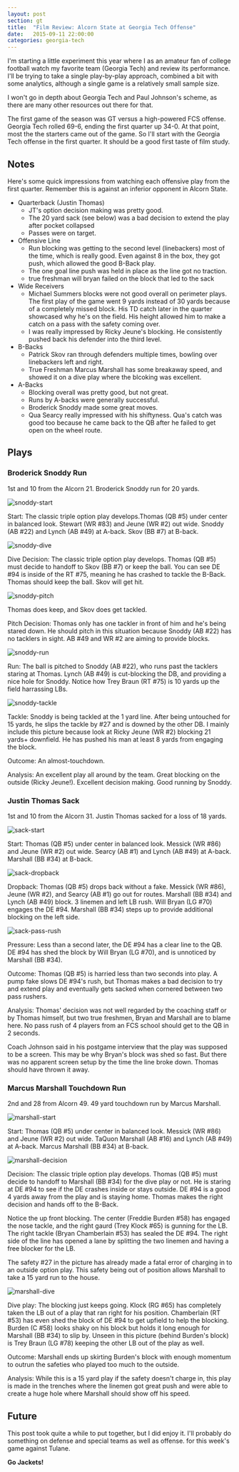 ```yaml
---
layout: post
section: gt
title:  "Film Review: Alcorn State at Georgia Tech Offense"
date:   2015-09-11 22:00:00
categories: georgia-tech
---
```


I'm starting a little experiment this year where I as an amateur fan of college football watch my favorite team (Georgia Tech) and review its performance. I'll be trying to take a single play-by-play approach, combined a bit with some analytics, although a single game is a relatively small sample size.

<!--break-->

I won't go in depth about Georgia Tech and Paul Johnson's scheme, as there are many other resources out there for that.

The first game of the season was GT versus a high-powered FCS offense. Georgia Tech rolled 69-6, ending the first quarter up 34-0. At that point, most the the starters came out of the game. So I'll start with the Georgia Tech offense in the first quarter. It should be a good first taste of film study.

## Notes

Here's some quick impressions from watching each offensive play from the first quarter. Remember this is against an inferior opponent in Alcorn State.

- Quarterback (Justin Thomas)
    - JT's option decision making was pretty good.
    - The 20 yard sack (see below) was a bad decision to extend the play after pocket collapsed
    - Passes were on target.
- Offensive Line
    - Run blocking was getting to the second level (linebackers) most of the time, which is really good. Even against 8 in the box, they got push, which allowed the good B-Back play.
    - The one goal line push was held in place as the line got no traction.
    - true freshman will bryan failed on the block that led to the sack
- Wide Receivers
  - Michael Summers blocks were not good overall on perimeter plays. The first play of the game went 9 yards instead of 30 yards because of a completely missed block. His TD catch later in the quarter showcased why he's on the field. His height allowed him to make a catch on a pass with the safety coming over.
  - I was really impressed by Ricky Jeune's blocking. He consistently pushed back his defender into the third level.
- B-Backs
  - Patrick Skov ran through defenders multiple times, bowling over linebackers left and right.
  - True Freshman Marcus Marshall has some breakaway speed, and showed it on a dive play where the blcoking was excellent.
- A-Backs
  - Blocking overall was pretty good, but not great.
  - Runs by A-backs were generally successful.
  - Broderick Snoddy made some great moves.
  - Qua Searcy really impressed with his shiftyness. Qua's catch was good too because he came back to the QB after he failed to get open on the wheel route.


## Plays

### Broderick Snoddy Run

1st and 10 from the Alcorn 21. Broderick Snoddy run for 20 yards.

![snoddy-start](/img/gt/alcorn-state-2015/snoddy-start.png)

Start: The classic triple option play develops.Thomas (QB #5) under center in balanced look. Stewart (WR #83) and Jeune (WR #2) out wide. Snoddy (AB #22) and Lynch (AB #49) at A-back. Skov (BB #7) at B-back.

![snoddy-dive](/img/gt/alcorn-state-2015/snoddy-dive.png)

Dive Decision: The classic triple option play develops. Thomas (QB #5) must decide to handoff to Skov (BB #7) or keep the ball. You can see DE #94 is inside of the RT #75, meaning he has crashed to tackle the B-Back. Thomas should keep the ball. Skov will get hit.

![snoddy-pitch](/img/gt/alcorn-state-2015/snoddy-pitch.png)

Thomas does keep, and Skov does get tackled.

Pitch Decision: Thomas only has one tackler in front of him and he's being stared down. He should pitch in this situation because Snoddy (AB #22) has no tacklers in sight. AB #49 and WR #2 are aiming to provide blocks.

![snoddy-run](/img/gt/alcorn-state-2015/snoddy-run.png)

Run: The ball is pitched to Snoddy (AB #22), who runs past the tacklers staring at Thomas. Lynch (AB #49) is cut-blocking the DB, and providing a nice hole for Snoddy. Notice how Trey Braun (RT #75) is 10 yards up the field harrassing LBs.

![snoddy-tackle](/img/gt/alcorn-state-2015/snoddy-tackle.png)

Tackle: Snoddy is being tackled at the 1 yard line. After being untouched for 15 yards, he slips the tackle by #27 and is downed by the other DB. I mainly include this picture because look at Ricky Jeune (WR #2) blocking 21 yards+ downfield. He has pushed his man at least 8 yards from engaging the block.

Outcome: An almost-touchdown.

Analysis: An excellent play all around by the team. Great blocking on the outside (Ricky Jeune!). Excellent decision making. Good running by Snoddy.

### Justin Thomas Sack

1st and 10 from the Alcorn 31. Justin Thomas sacked for a loss of 18 yards.

![sack-start](/img/gt/alcorn-state-2015/sack-start.png)

Start: Thomas (QB #5) under center in balanced look. Messick (WR #86) and Jeune (WR #2) out wide. Searcy (AB #1) and Lynch (AB #49) at A-back. Marshall (BB #34) at B-back.

![sack-dropback](/img/gt/alcorn-state-2015/sack-dropback.png)

Dropback: Thomas (QB #5) drops back without a fake. Messick (WR #86), Jeune (WR #2), and Searcy (AB #1) go out for routes. Marshall (BB #34) and Lynch (AB #49) block. 3 linemen and left LB rush. Will Bryan (LG #70) engages the DE #94. Marshall (BB #34) steps up to provide additional blocking on the left side.

![sack-pass-rush](/img/gt/alcorn-state-2015/sack-pass-rush.png)

Pressure: Less than a second later, the DE #94 has a clear line to the QB. DE #94 has shed the block by Will Bryan (LG #70), and is unnoticed by Marshall (BB #34).

Outcome: Thomas (QB #5) is harried less than two seconds into play. A pump fake slows DE #94's rush, but Thomas makes a bad decision to try and extend play and eventually gets sacked when cornered between two pass rushers.

Analysis: Thomas' decision was not well regarded by the coaching staff or by Thomas himself, but two true freshmen, Bryan and Marshall are to blame here. No pass rush of 4 players from an FCS school should get to the QB in 2 seconds.

Coach Johnson said in his postgame interview that the play was supposed to be a screen. This may be why Bryan's block was shed so fast. But there was no apparent screen setup by the time the line broke down. Thomas should have thrown it away.

### Marcus Marshall Touchdown Run

2nd and 28 from Alcorn 49. 49 yard touchdown run by Marcus Marshall.

![marshall-start](/img/gt/alcorn-state-2015/marshall-start.png)

Start: Thomas (QB #5) under center in balanced look. Messick (WR #86) and Jeune (WR #2) out wide. TaQuon Marshall (AB #16) and Lynch (AB #49) at A-back. Marcus Marshall (BB #34) at B-back.

![marshall-decision](/img/gt/alcorn-state-2015/marshall-decision.png)

Decision: The classic triple option play develops. Thomas (QB #5) must decide to handoff to Marshall (BB #34) for the dive play or not. He is staring at DE #94 to see if the DE crashes inside or stays outside. DE #94 is a good 4 yards away from the play and is staying home. Thomas makes the right decision and hands off to the B-Back.

Notice the up front blocking. The center (Freddie Burden #58) has engaged the nose tackle, and the right gaurd (Trey Klock #65) is gunning for the LB. The right tackle (Bryan Chamberlain #53) has sealed the DE #94. The right side of the line has opened a lane by splitting the two linemen and having a free blocker for the LB.

The safety #27 in the picture has already made a fatal error of charging in to an outside option play. This safety being out of position allows Marshall to take a 15 yard run to the house.

![marshall-dive](/img/gt/alcorn-state-2015/marshall-dive.png)

Dive play: The blocking just keeps going. Klock (RG #65) has completely taken the LB out of a play that ran right for his position. Chamberlain (RT #53) has even shed the block of DE #94 to get upfield to help the blocking. Burden (C #58) looks shaky on his block but holds it long enough for Marshall (BB #34) to slip by. Unseen in this picture (behind Burden's block) is Trey Braun (LG #78) keeping the other LB out of the play as well.

Outcome: Marshall ends up skirting Burden's block with enough momentum to outrun the safeties who played too much to the outside.

Analysis: While this is a 15 yard play if the safety doesn't charge in, this play is made in the trenches where the linemen got great push and were able to create a huge hole where Marshall should show off his speed.

## Future

This post took quite a while to put together, but I did enjoy it. I'll probably do something on defense and special teams as well as offense. for this week's game against Tulane.

**Go Jackets!**
